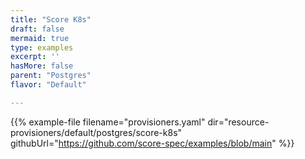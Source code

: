 ```yaml
---
title: "Score K8s"
draft: false
mermaid: true
type: examples
excerpt: ''
hasMore: false
parent: "Postgres"
flavor: "Default"

---
```


{{% example-file filename="provisioners.yaml" dir="resource-provisioners/default/postgres/score-k8s" githubUrl="https://github.com/score-spec/examples/blob/main" %}}
